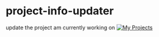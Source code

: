 # project-info-updater
update the project am currently working on
[![My Projects](https://img.shields.io/badge/My%20Projects-Info-brightgreen?style=for-the-badge)](https://github.com/isaackiplangat1/project-info-updater/blob/main/projects.json)


